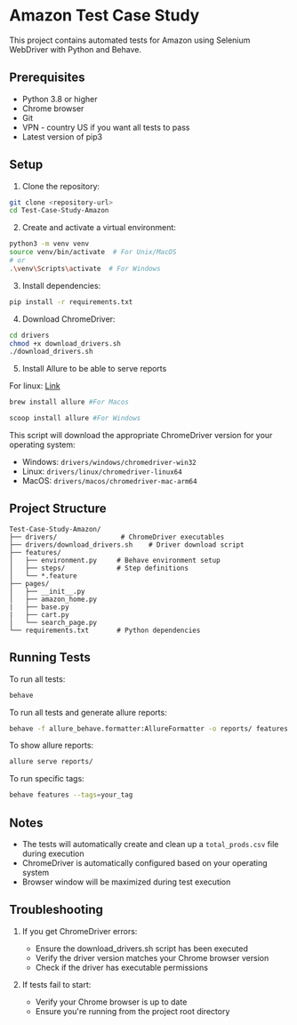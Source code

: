 # Amazon Test Case Study

This project contains automated tests for Amazon using Selenium WebDriver with Python and Behave.

## Prerequisites

- Python 3.8 or higher
- Chrome browser
- Git
- VPN - country US if you want all tests to pass
- Latest version of pip3


## Setup

1. Clone the repository:
```bash
git clone <repository-url>
cd Test-Case-Study-Amazon
```

2. Create and activate a virtual environment:
```bash
python3 -m venv venv
source venv/bin/activate  # For Unix/MacOS
# or
.\venv\Scripts\activate  # For Windows
```

3. Install dependencies:
```bash
pip install -r requirements.txt
```

4. Download ChromeDriver:
```bash
cd drivers
chmod +x download_drivers.sh
./download_drivers.sh
```

5. Install Allure to be able to serve reports

For linux: [Link](https://allurereport.org/docs/install-for-linux/)

```bash
brew install allure #For Macos

scoop install allure #For Windows
```

This script will download the appropriate ChromeDriver version for your operating system:
- Windows: `drivers/windows/chromedriver-win32`
- Linux: `drivers/linux/chromedriver-linux64`
- MacOS: `drivers/macos/chromedriver-mac-arm64`

## Project Structure

```
Test-Case-Study-Amazon/
├── drivers/                # ChromeDriver executables
├── drivers/download_drivers.sh    # Driver download script
├── features/              
│   ├── environment.py     # Behave environment setup
│   ├── steps/             # Step definitions
│   └── *.feature   
├── pages/        
│   ├── __init__.py    
│   ├── amazon_home.py    
|   ├── base.py    
|   ├── cart.py         
│   └── search_page.py 
└── requirements.txt       # Python dependencies
```

## Running Tests

To run all tests:
```bash
behave
```

To run all tests and generate allure reports:
```bash
behave -f allure_behave.formatter:AllureFormatter -o reports/ features
```

To show allure reports:
```bash
allure serve reports/
```

To run specific tags:
```bash
behave features --tags=your_tag
```
## Notes

- The tests will automatically create and clean up a `total_prods.csv` file during execution
- ChromeDriver is automatically configured based on your operating system
- Browser window will be maximized during test execution

## Troubleshooting

1. If you get ChromeDriver errors:
   - Ensure the download_drivers.sh script has been executed
   - Verify the driver version matches your Chrome browser version
   - Check if the driver has executable permissions

2. If tests fail to start:
   - Verify your Chrome browser is up to date
   - Ensure you're running from the project root directory

